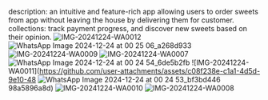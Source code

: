 description: an intuitive and feature-rich app allowing users to order sweets from app without leaving the house by delivering them for customer.
collections:  track payment progress, and discover new sweets based on their opinion.
![IMG-20241224-WA0012](https://github.com/user-attachments/assets/caf9a833-aa18-42d8-a87d-f67aef70c83d)
![WhatsApp Image 2024-12-24 at 00 25 06_a268d933](https://github.com/user-attachments/assets/df732880-7243-4812-8808-4ae012691e11)
![IMG-20241224-WA0009](https://github.com/user-attachments/assets/5ffc0c21-a194-45d0-829c-9b4d48bed253)
![IMG-20241224-WA0007](https://github.com/user-attachments/assets/5465d47f-7879-4815-ab82-1e6eb87804c0)
![WhatsApp Image 2024-12-24 at 00 24 54_6de5b2fb](https://github.com/user-attachments/assets/b3cd5d50-a75e-46eb-84bc-1081075d68a7)
![IMG-20241224-WA0011](https://github.com/user-attachments/assets/c08f238e-c1a1-4d5d-9e10-48
![WhatsApp Image 2024-12-24 at 00 24 53_bf3bd446](https://github.com/user-attachments/assets/f98da474-6cee-4935-a8c5-c88a8a8c54ed)
98a5896a8d)
![IMG-20241224-WA0010](https://github.com/user-attachments/assets/0bddbf92-be09-4d5e-9622-0ae8195182c4)
![IMG-20241224-WA0008](https://github.com/user-attachments/assets/a1bbbc88-2294-4f20-a513-88e2831f9713)
